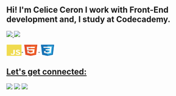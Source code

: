 ## Hi! I'm Celice Ceron I work with Front-End development and, I study at Codecademy.


<div>
 <a href="https://github.com/celiceceron">
 <img height="170em" src="https://github-readme-stats.vercel.app/api?username=celiceceron&show_icons=true&theme=dark"/>
 <img height="170em" src="https://github-readme-stats.vercel.app/api/top-langs/?username=celiceceron&layout=compact&langs_count=16&theme=dark"/>
  
</div>

<div style="display: inline_block"><br>
  <img align="center" alt="Celice-Js" height="30" width="40" 
  src="https://raw.githubusercontent.com/devicons/devicon/master/icons/javascript/javascript-plain.svg">
  <img align="center" alt="Celice-HTML" height="30" width="40" src="https://raw.githubusercontent.com/devicons/devicon/master/icons/html5/html5-original.svg">
  <img align="center" alt="Celice-CSS" height="30" width="40" src="https://raw.githubusercontent.com/devicons/devicon/master/icons/css3/css3-original.svg">
</div>

## Let's get connected:

<div> 
    <a href="https://celicewebdeveloper.netlify.app" target="_blank"><img src="https://img.shields.io/badge/website-000000?style=for-the-badge&logo=About.me&logoColor=white" target="_blank"></a>
  <a href="https://www.linkedin.com/in/celice-ceron/" target="_blank"><img src="https://img.shields.io/badge/-LinkedIn-%230077B5?style=for-the-badge&logo=linkedin&logoColor=white" target="_blank"></a> 
  <a href="https://codepen.io/celiceceron" target="_blank"><img src="https://img.shields.io/badge/Codepen-000000?style=for-the-badge&logo=codepen&logoColor=white" target="_blank"></a> 
  
</div>

